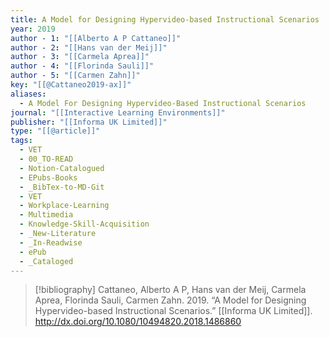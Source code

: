 ```yaml
---
title: A Model for Designing Hypervideo-based Instructional Scenarios
year: 2019
author - 1: "[[Alberto A P Cattaneo]]"
author - 2: "[[Hans van der Meij]]"
author - 3: "[[Carmela Aprea]]"
author - 4: "[[Florinda Sauli]]"
author - 5: "[[Carmen Zahn]]"
key: "[[@Cattaneo2019-ax]]"
aliases:
  - A Model For Designing Hypervideo-Based Instructional Scenarios
journal: "[[Interactive Learning Environments]]"
publisher: "[[Informa UK Limited]]"
type: "[[@article]]"
tags:
  - VET
  - 00_TO-READ
  - Notion-Catalogued
  - EPubs-Books
  - _BibTex-to-MD-Git
  - VET
  - Workplace-Learning
  - Multimedia
  - Knowledge-Skill-Acquisition
  - _New-Literature
  - _In-Readwise
  - ePub
  - _Cataloged
---
```


> [!bibliography]
> Cattaneo, Alberto A P, Hans van der Meij, Carmela Aprea, Florinda Sauli, Carmen Zahn. 2019. “A Model for Designing Hypervideo-based Instructional Scenarios.” [[Informa UK Limited]]. http://dx.doi.org/10.1080/10494820.2018.1486860